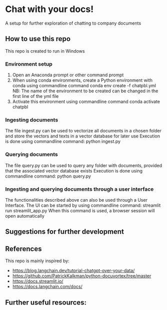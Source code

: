 # Chat with your docs!
A setup for further exploration of chatting to company documents

## How to use this repo
This repo is created to run in Windows

### Environment setup
1. Open an Anaconda prompt or other command prompt
2. When using conda environments, create a Python environment with conda using commandline command
conda env create -f chatpbl.yml
NB: The name of the environment to be created can be changed in the first line of the yml file
3. Activate this environment using commandline command
conda activate chatpbl

### Ingesting documents
The file ingest.py can be used to vectorize all documents in a chosen folder and store the vectors and texts in a vector database for later use
Execution is done using commandline command:
python ingest.py

### Querying documents
The file query.py can be used to query any folder with documents, provided that the associated vector database exists
Execution is done using commandline command:
python query.py

### Ingesting and querying documents through a user interface
The functionalities described above can also be used through a User Interface.
The UI can be started by using commandline command:
streamlit run streamlit_app.py
When this command is used, a browser session will open automatically

## Suggestions for further development








## References
This repo is mainly inspired by:
- https://blog.langchain.dev/tutorial-chatgpt-over-your-data/
- https://github.com/PatrickKalkman/python-docuvortex/tree/master
- https://docs.streamlit.io/
- https://docs.langchain.com/docs/

Further useful resources:
- 
